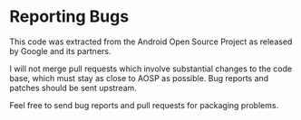 Reporting Bugs
==============

This code was extracted from the Android Open Source Project as released by
Google and its partners.

I will not merge pull requests which involve substantial changes to the code
base, which must stay as close to AOSP as possible. Bug reports and patches
should be sent upstream.

Feel free to send bug reports and pull requests for packaging problems.
